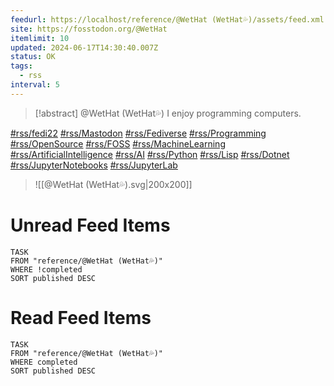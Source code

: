 ```yaml
---
feedurl: https://localhost/reference/@WetHat (WetHat💦)/assets/feed.xml
site: https://fosstodon.org/@WetHat
itemlimit: 10
updated: 2024-06-17T14:30:40.007Z
status: OK
tags:
  - rss
interval: 5
---
```


> [!abstract] @WetHat (WetHat💦)
> I enjoy programming computers.

[#rss/fedi22](https://fosstodon.org/tags/fedi22) [#rss/Mastodon](https://fosstodon.org/tags/Mastodon) [#rss/Fediverse](https://fosstodon.org/tags/Fediverse) [#rss/Programming](https://fosstodon.org/tags/Programming) [#rss/OpenSource](https://fosstodon.org/tags/OpenSource) [#rss/FOSS](https://fosstodon.org/tags/FOSS) [#rss/MachineLearning](https://fosstodon.org/tags/MachineLearning) [#rss/ArtificialIntelligence](https://fosstodon.org/tags/ArtificialIntelligence) [#rss/AI](https://fosstodon.org/tags/AI) [#rss/Python](https://fosstodon.org/tags/Python) [#rss/Lisp](https://fosstodon.org/tags/Lisp) [#rss/Dotnet](https://fosstodon.org/tags/Dotnet) [#rss/JupyterNotebooks](https://fosstodon.org/tags/JupyterNotebooks) [#rss/JupyterLab](https://fosstodon.org/tags/JupyterLab)
>
> ![[@WetHat (WetHat💦).svg|200x200]]
# Unread Feed Items
~~~dataview
TASK
FROM "reference/@WetHat (WetHat💦)"
WHERE !completed
SORT published DESC
~~~

# Read Feed Items
~~~dataview
TASK
FROM "reference/@WetHat (WetHat💦)"
WHERE completed
SORT published DESC
~~~

